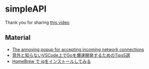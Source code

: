 # simpleAPI

Thank you for sharing [this video](https://www.youtube.com/watch?v=2v11Ym6Ct9Q)

## Material

- [The annoying popup for accepting incoming network connections](https://egel.github.io/development/2018/06/16/accept-incoming-network-connections.html)
- [意外と知らないVSCode上でGoを爆速開発するためのTips5選](https://qiita.com/yagi_eng/items/9e599913605625809d9c)
- [HomeBrew で jqをインストールしてみる](https://blog.y-yuki.net/entry/2019/08/19/223000)